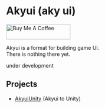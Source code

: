 # Akyui (aky ui)

<a href="https://www.buymeacoffee.com/kyubuns" target="_blank"><img src="https://cdn.buymeacoffee.com/buttons/default-orange.png" alt="Buy Me A Coffee" height="41" width="174"></a>

Akyui is a format for building game UI.  
There is nothing there yet.

under development

## Projects

- [AkyuiUnity](https://github.com/kyubuns/AkyuiUnity) (Akyui to Unity)
